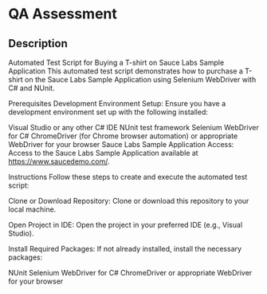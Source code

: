 # QA Assessment
## Description
Automated Test Script for Buying a T-shirt on Sauce Labs Sample Application
This automated test script demonstrates how to purchase a T-shirt on the Sauce Labs Sample Application using Selenium WebDriver with C# and NUnit.

Prerequisites
Development Environment Setup: Ensure you have a development environment set up with the following installed:

Visual Studio or any other C# IDE
NUnit test framework
Selenium WebDriver for C#
ChromeDriver (for Chrome browser automation) or appropriate WebDriver for your browser
Sauce Labs Sample Application Access: Access to the Sauce Labs Sample Application available at https://www.saucedemo.com/.

Instructions
Follow these steps to create and execute the automated test script:

Clone or Download Repository: Clone or download this repository to your local machine.

Open Project in IDE: Open the project in your preferred IDE (e.g., Visual Studio).

Install Required Packages: If not already installed, install the necessary packages:

NUnit
Selenium WebDriver for C#
ChromeDriver or appropriate WebDriver for your browser